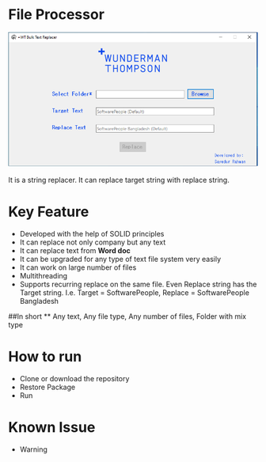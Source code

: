 # File Processor
![FileProcessor Firstlook](/FirstLook.png)

It is a string replacer. It can replace target string with replace string. 

# Key Feature
* Developed with the help of SOLID principles
* It can replace not only company but any text
* It can replace text from **Word doc**
* It can be upgraded for any type of text file system very easily
* It can work on large number of files
* Multithreading
* Supports recurring replace on the same file. Even Replace string has the Target string. I.e. Target = SoftwarePeople, Replace = SoftwarePeople Bangladesh

##In short
** Any text, Any file type, Any number of files, Folder with mix type

# How to run
* Clone or download the repository
* Restore Package
* Run

# Known Issue
* Warning
